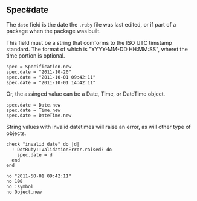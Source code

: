## Spec#date

The `date` field is the date the `.ruby` file was last edited, or if
part of a package when the package was built.

This field must be a string that comforms to the ISO UTC timstamp standard.
The format of which is "YYYY-MM-DD HH:MM:SS", wheret the time portion is
optional.

    spec = Specification.new
    spec.date = "2011-10-20"
    spec.date = "2011-10-01 09:42:11"
    spec.date = "2011-10-01 14:42:11"

Or, the assinged value can be a Date, Time, or DateTime object.

    spec.date = Date.new
    spec.date = Time.new
    spec.date = DateTime.new

String values with invalid datetimes will raise an error, as will other
type of objects.

    check "invalid date" do |d|
      ! DotRuby::ValidationError.raised? do
        spec.date = d
      end
    end

    no "2011-50-01 09:42:11"
    no 100
    no :symbol
    no Object.new

